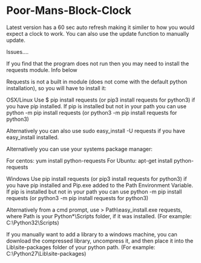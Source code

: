 # Poor-Mans-Block-Clock

Latest version has a 60 sec  auto refresh making it similer to how you would expect a clock to work.  You can also use the update function to manually update.



Issues....

If you find that the program does not run then you may need to install the requests module. Info below

Requests is not a built in module (does not come with the default python installation), so you will have to install it:

OSX/Linux
Use $ pip install requests (or pip3 install requests for python3) if you have pip installed. If pip is installed but not in your path you can use python -m pip install requests (or python3 -m pip install requests for python3)

Alternatively you can also use sudo easy_install -U requests if you have easy_install installed.

Alternatively you can use your systems package manager:

For centos: yum install python-requests For Ubuntu: apt-get install python-requests

Windows
Use pip install requests (or pip3 install requests for python3) if you have pip installed and Pip.exe added to the Path Environment Variable. If pip is installed but not in your path you can use python -m pip install requests (or python3 -m pip install requests for python3)

Alternatively from a cmd prompt, use > Path\easy_install.exe requests, where Path is your Python*\Scripts folder, if it was installed. (For example: C:\Python32\Scripts)

If you manually want to add a library to a windows machine, you can download the compressed library, uncompress it, and then place it into the Lib\site-packages folder of your python path. (For example: C:\Python27\Lib\site-packages)
